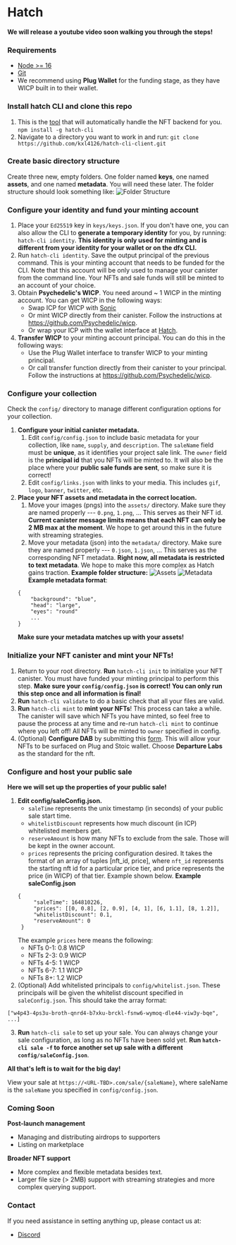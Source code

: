 # Hatch

**We will release a youtube video soon walking you through the steps!**

### Requirements
- [Node >= 16](https://nodejs.org/en/)
- [Git](https://github.com/git-guides/install-git)
- We recommend using **Plug Wallet** for the funding stage, as they have WICP built in to their wallet. 
### Install hatch CLI and clone this repo
1. This is the [tool](https://www.npmjs.com/package/hatch-cli) that will automatically handle the NFT backend for you.
`npm install -g hatch-cli`
2. Navigate to a directory you want to work in and run:
`git clone https://github.com/kxl4126/hatch-cli-client.git`
### Create basic directory structure
Create three new, empty folders. One folder named **keys**, one named **assets**, and one named **metadata**. You will need these later.
The folder structure should look something like:
![Folder Structure](https://i.imgur.com/hib3a0g.png)
### Configure your identity and fund your minting account
1. Place your `Ed25519` key in `keys/keys.json`. If you don't have one, you can also allow the CLI to **generate a temporary identity** for you, by running: `hatch-cli identity`. **This identity is only used for minting and is different from your identity for your wallet or on the dfx CLI.**
2. Run `hatch-cli identity`. 
Save the output principal of the previous command. This is your minting account that needs to be funded for the CLI. Note that this account will be only used to manage your canister from the command line. Your NFTs and sale funds will still be minted to an account of your choice.
3. Obtain **Psychedelic's WICP**. You need around ~ 1 WICP in the minting account. You can get WICP in the following ways:
   - Swap ICP for WICP with [Sonic](https://sonic.ooo/)
   - Or mint WICP directly from their canister. Follow the instructions at https://github.com/Psychedelic/wicp.
   - Or wrap your ICP with the wallet interface at [Hatch](hatch.com).
4. **Transfer WICP** to your minting account principal. You can do this in the following ways:
   -  Use the Plug Wallet interface to transfer WICP to your minting principal.
   -  Or call transfer function directly from their canister to your principal. Follow the instructions at https://github.com/Psychedelic/wicp.

### Configure your collection
Check the `config/` directory to manage different configuration options for your collection.
1. **Configure your initial canister metadata.**
   1. Edit `config/config.json` to include basic metadata for your collection, like `name`, `supply`, and `description`. The `saleName` field must be **unique**, as it identifies your project sale link. The `owner` field is the **principal id** that you NFTs will be minted to. It will also be the place where your **public sale funds are sent**, so make sure it is correct!
   2. Edit `config/links.json` with links to your media. This includes `gif`, `logo`, `banner`, `twitter`, etc.
2. **Place your NFT assets and metadata in the correct location.**
   1. Move your images (pngs) into the `assets/` directory. Make sure they are named properly --- `0.png`, `1.png`, ...  This serves as their NFT id. **Current canister message limits means that each NFT can only be 2 MB max at the moment**. We hope to get around this in the future with streaming strategies.
   2. Move your metadata (json) into the `metadata/` directory. Make sure they are named properly --- `0.json`, `1.json`, ... This serves as the corresponding NFT metadata. **Right now, all metadata is restricted to text metadata**. We hope to make this more complex as Hatch gains traction.
   **Example folder structure:**
   ![Assets](https://i.imgur.com/3Ny9myT.png)
   ![Metadata](https://i.imgur.com/ZsaiwQI.png)
    **Example metadata format**:
    ```
    {
        "background": "blue",
        "head": "large",
        "eyes": "round"
        ...
    }
    ```
    **Make sure your metadata matches up with your assets!**

### Initialize your NFT canister and mint your NFTs!
1. Return to your root directory. **Run** `hatch-cli init` to initialize your NFT canister. You must have funded your minting principal to perform this step. **Make sure your `config/config.json` is correct! You can only run this step once and all information is final!**
2. **Run** `hatch-cli validate` to do a basic check that all your files are valid.
3. **Run** `hatch-cli mint` to **mint your NFTs**! This process can take a while. The canister will save which NFTs you have minted, so feel free to pause the process at any time and re-run `hatch-cli mint` to continue where you left off! All NFTs will be minted to `owner` specified in config.
4. (Optional) **Configure DAB** by submitting this [form](assets/0.pnghttps://dab-ooo.typeform.com/nft-list?typeform-source=dab.ooo). This will allow your NFTs to be surfaced on Plug and Stoic wallet. Choose **Departure Labs** as the standard for the nft.

### Configure and host your public sale
**Here we will set up the properties of your public sale!**
1. **Edit config/saleConfig.json.**
   - `saleTime` represents the unix timestamp (in seconds) of your public sale start time.
   - `whitelistDiscount` represents how much discount (in ICP) whitelisted members get.
   - `reserveAmount` is how many NFTs to exclude from the sale. Those will be kept in the owner account.
   - `prices` represents the pricing configuration desired. It takes the format of an array of tuples [nft_id, price], where `nft_id` represents the starting nft id for a particular price tier, and price represents the price (in WICP) of that tier. Example shown below.
   **Example saleConfig.json**
   ```
   {
        "saleTime": 164810226,
        "prices": [[0, 0.8], [2, 0.9], [4, 1], [6, 1.1], [8, 1.2]],
        "whitelistDiscount": 0.1,
        "reserveAmount": 0
    }
    ```
    The example `prices` here means the following:
    - NFTs 0-1: 0.8 WICP
    - NFTs 2-3: 0.9 WICP
    - NFTs 4-5: 1 WICP
    - NFTs 6-7: 1.1 WICP
    - NFTs 8+: 1.2 WICP
2. (Optional) Add whitelisted principals to `config/whitelist.json`. These principals will be given the whitelist discount specified in `saleConfig.json`. This should take the array format:
```
["w4p43-4ps3u-broth-qnrd4-b7xku-brckl-fsnw6-wymoq-dle44-viw3y-bqe", ...]
```
3. **Run** `hatch-cli sale` to set up your sale. You can always change your sale configuration, as long as no NFTs have been sold yet. **Run `hatch-cli sale -f` to force another set up sale with a different `config/saleConfig.json`**.

**All that's left is to wait for the big day!**

View your sale at `https://<URL-TBD>.com/sale/{saleName}`, where saleName is the `saleName` you specified in `config/config.json`.
### Coming Soon
**Post-launch management**
- Managing and distributing airdrops to supporters
- Listing on marketplace

**Broader NFT support**
- More complex and flexible metadata besides text.
- Larger file size (> 2MB) support with streaming strategies and more complex querying support.
### Contact  
If you need assistance in setting anything up, please contact us at:
- [Discord](https://discord.gg/n77xjyspDR)